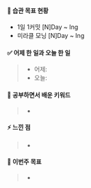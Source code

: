 #### 🐎 습관 목표 현황

-   1일 1커밋 [N]Day ~ Ing
-   미라클 모닝 [N]Day ~ Ing

#### ✅ 어제 한 일과 오늘 한 일 
> - 어제:   
> - 오늘:  

#### 🤔 공부하면서 배운 키워드

> -

#### ⚡ 느낀 점

> -

#### 🎯 이번주 목표

> -

